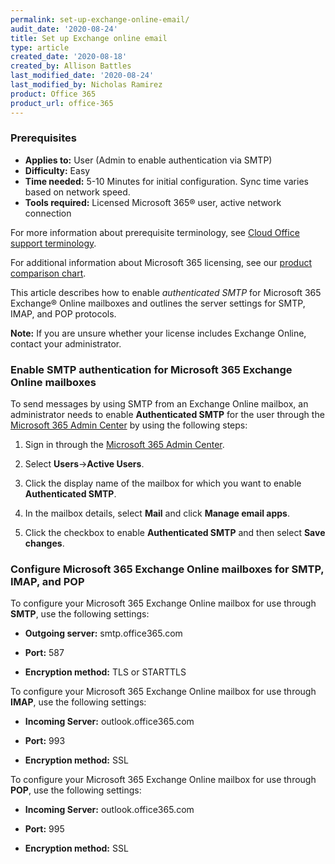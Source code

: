 ```yaml
---
permalink: set-up-exchange-online-email/
audit_date: '2020-08-24'
title: Set up Exchange online email
type: article
created_date: '2020-08-18'
created_by: Allison Battles
last_modified_date: '2020-08-24'
last_modified_by: Nicholas Ramirez
product: Office 365
product_url: office-365
---
```



### Prerequisites 

- **Applies to:** User (Admin to enable authentication via SMTP)
- **Difficulty:** Easy
- **Time needed:** 5-10 Minutes for initial configuration. Sync time varies based on network speed.
- **Tools required:** Licensed Microsoft 365&reg; user, active network connection

For more information about prerequisite terminology, see [Cloud Office support terminology](/how-to/cloud-office-support-terminology).

For additional information about Microsoft 365 licensing, see our [product comparison chart](https://www.rackspace.com/sites/default/files/2020-06/Rackspace-Data-Sheet-Microsoft-365-Plans-and-Pricing-Sheet-CLO-TSK-1487.pdf).

This article describes how to enable *authenticated SMTP* for Microsoft 365 Exchange&reg; Online mailboxes and
outlines the server settings for SMTP, IMAP, and POP protocols.


**Note:** If you are unsure whether your license includes Exchange Online, contact your administrator.


### Enable SMTP authentication for Microsoft 365 Exchange Online mailboxes

To send messages by using SMTP from an Exchange Online mailbox, an administrator needs to enable
**Authenticated SMTP** for the user through the [Microsoft 365 Admin Center](https://portal.office.com/Adminportal/Home)
by using the following steps:

1. Sign in through the [Microsoft 365 Admin Center](https://portal.office.com/Adminportal/Home).

2. Select **Users**->**Active Users**.

3. Click the display name of the mailbox for which you want to enable **Authenticated SMTP**.

4. In the mailbox details, select **Mail** and click **Manage email apps**.

5. Click the checkbox to enable **Authenticated SMTP** and then select **Save changes**.


### Configure Microsoft 365 Exchange Online mailboxes for SMTP, IMAP, and POP


To configure your Microsoft 365 Exchange Online mailbox for use through **SMTP**, use the following settings:

- **Outgoing server:** smtp.office365.com

- **Port:** 587

- **Encryption method:** TLS or STARTTLS


To configure your Microsoft 365 Exchange Online mailbox for use through **IMAP**, use the following settings:

- **Incoming Server:** outlook.office365.com

- **Port:** 993

- **Encryption method:** SSL


To configure your Microsoft 365 Exchange Online mailbox for use through **POP**, use the following settings:

- **Incoming Server:** outlook.office365.com

- **Port:** 995

- **Encryption method:** SSL
